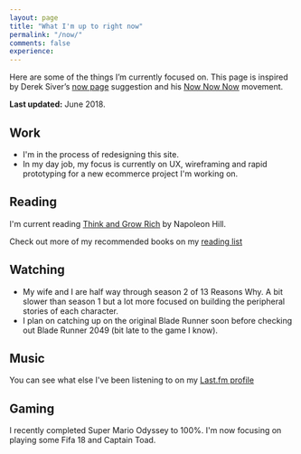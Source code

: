 ```yaml
---
layout: page
title: "What I'm up to right now"
permalink: "/now/"
comments: false
experience: 
---
```


Here are some of the things I’m currently focused on. This page is inspired by Derek Siver’s [now page](http://sivers.org/now) suggestion and his [Now Now Now](http://nownownow.com/) movement.

**Last updated:** June 2018.

## Work
- I'm in the process of redesigning this site.
- In my day job, my focus is currently on UX, wireframing and rapid prototyping for a new ecommerce project I'm working on.

## Reading
I'm current reading [Think and Grow Rich](#) by Napoleon Hill.

Check out more of my recommended books on my [reading list](/reading-list/)

## Watching
- My wife and I are half way through season 2 of 13 Reasons Why. A bit slower than season 1 but a lot more focused on building the peripheral stories of each character.
- I plan on catching up on the original Blade Runner soon before checking out Blade Runner 2049 (bit late to the game I know).

## Music
<p id="lastfmStatus"></p>

You can see what else I've been listening to on my [Last.fm profile](https://www.last.fm/user/ajaykarwal)

## Gaming
I recently completed Super Mario Odyssey to 100%. I'm now focusing on playing some Fifa 18 and Captain Toad.